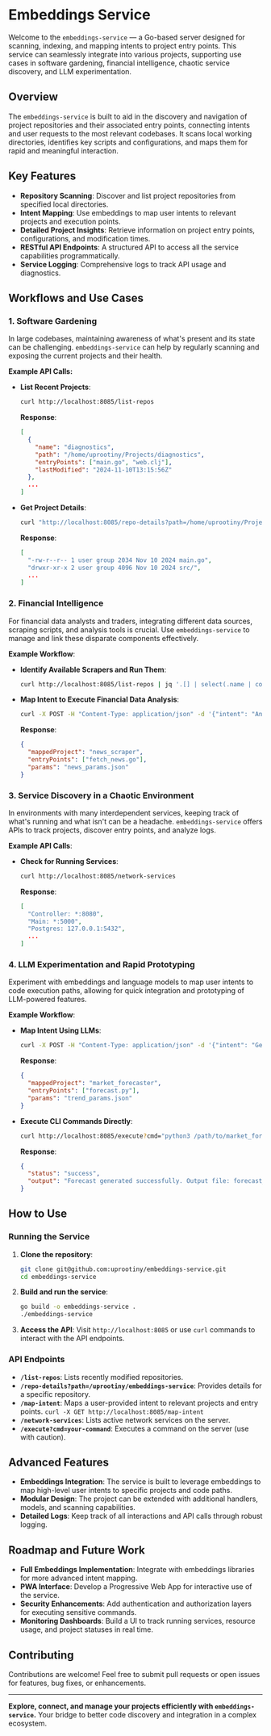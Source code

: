 # Embeddings Service

Welcome to the `embeddings-service` — a Go-based server designed for scanning, indexing, and mapping intents to project entry points. This service can seamlessly integrate into various projects, supporting use cases in software gardening, financial intelligence, chaotic service discovery, and LLM experimentation.

## Overview

The `embeddings-service` is built to aid in the discovery and navigation of project repositories and their associated entry points, connecting intents and user requests to the most relevant codebases. It scans local working directories, identifies key scripts and configurations, and maps them for rapid and meaningful interaction.

## Key Features

- **Repository Scanning**: Discover and list project repositories from specified local directories.
- **Intent Mapping**: Use embeddings to map user intents to relevant projects and execution points.
- **Detailed Project Insights**: Retrieve information on project entry points, configurations, and modification times.
- **RESTful API Endpoints**: A structured API to access all the service capabilities programmatically.
- **Service Logging**: Comprehensive logs to track API usage and diagnostics.

## Workflows and Use Cases

### 1. **Software Gardening**
In large codebases, maintaining awareness of what's present and its state can be challenging. `embeddings-service` can help by regularly scanning and exposing the current projects and their health.

**Example API Calls:**

- **List Recent Projects**:
    ```bash
    curl http://localhost:8085/list-repos
    ```
    **Response**:
    ```json
    [
      {
        "name": "diagnostics",
        "path": "/home/uprootiny/Projects/diagnostics",
        "entryPoints": ["main.go", "web.clj"],
        "lastModified": "2024-11-10T13:15:56Z"
      },
      ...
    ]
    ```

- **Get Project Details**:
    ```bash
    curl "http://localhost:8085/repo-details?path=/home/uprootiny/Projects/diagnostics"
    ```
    **Response**:
    ```json
    [
      "-rw-r--r-- 1 user group 2034 Nov 10 2024 main.go",
      "drwxr-xr-x 2 user group 4096 Nov 10 2024 src/",
      ...
    ]
    ```

### 2. **Financial Intelligence**
For financial data analysts and traders, integrating different data sources, scraping scripts, and analysis tools is crucial. Use `embeddings-service` to manage and link these disparate components effectively.

**Example Workflow**:
- **Identify Available Scrapers and Run Them**:
    ```bash
    curl http://localhost:8085/list-repos | jq '.[] | select(.name | contains("scraper"))'
    ```

- **Map Intent to Execute Financial Data Analysis**:
    ```bash
    curl -X POST -H "Content-Type: application/json" -d '{"intent": "Analyze tech news impact"}' http://localhost:8085/map-intent
    ```
    **Response**:
    ```json
    {
      "mappedProject": "news_scraper",
      "entryPoints": ["fetch_news.go"],
      "params": "news_params.json"
    }
    ```

### 3. **Service Discovery in a Chaotic Environment**
In environments with many interdependent services, keeping track of what's running and what isn't can be a headache. `embeddings-service` offers APIs to track projects, discover entry points, and analyze logs.

**Example API Calls**:
- **Check for Running Services**:
    ```bash
    curl http://localhost:8085/network-services
    ```
    **Response**:
    ```json
    [
      "Controller: *:8080",
      "Main: *:5000",
      "Postgres: 127.0.0.1:5432",
      ...
    ]
    ```

### 4. **LLM Experimentation and Rapid Prototyping**
Experiment with embeddings and language models to map user intents to code execution paths, allowing for quick integration and prototyping of LLM-powered features.

**Example Workflow**:
- **Map Intent Using LLMs**:
    ```bash
    curl -X POST -H "Content-Type: application/json" -d '{"intent": "Generate market trend forecast"}' http://localhost:8085/map-intent
    ```
    **Response**:
    ```json
    {
      "mappedProject": "market_forecaster",
      "entryPoints": ["forecast.py"],
      "params": "trend_params.json"
    }
    ```

- **Execute CLI Commands Directly**:
    ```bash
    curl http://localhost:8085/execute?cmd="python3 /path/to/market_forecaster/forecast.py"
    ```
    **Response**:
    ```json
    {
      "status": "success",
      "output": "Forecast generated successfully. Output file: forecast_results.csv"
    }
    ```

## How to Use

### Running the Service
1. **Clone the repository**:
    ```bash
    git clone git@github.com:uprootiny/embeddings-service.git
    cd embeddings-service
    ```

2. **Build and run the service**:
    ```bash
    go build -o embeddings-service .
    ./embeddings-service
    ```

3. **Access the API**:
    Visit `http://localhost:8085` or use `curl` commands to interact with the API endpoints.

### API Endpoints

- **`/list-repos`**: Lists recently modified repositories.
- **`/repo-details?path=/uprootiny/embeddings-service`**: Provides details for a specific repository.
- **`/map-intent`**: Maps a user-provided intent to relevant projects and entry points.
  `curl -X GET http://localhost:8085/map-intent`
- **`/network-services`**: Lists active network services on the server.
- **`/execute?cmd=your-command`**: Executes a command on the server (use with caution).

## Advanced Features

- **Embeddings Integration**: The service is built to leverage embeddings to map high-level user intents to specific projects and code paths.
- **Modular Design**: The project can be extended with additional handlers, models, and scanning capabilities.
- **Detailed Logs**: Keep track of all interactions and API calls through robust logging.

## Roadmap and Future Work

- **Full Embeddings Implementation**: Integrate with embeddings libraries for more advanced intent mapping.
- **PWA Interface**: Develop a Progressive Web App for interactive use of the service.
- **Security Enhancements**: Add authentication and authorization layers for executing sensitive commands.
- **Monitoring Dashboards**: Build a UI to track running services, resource usage, and project statuses in real time.

## Contributing

Contributions are welcome! Feel free to submit pull requests or open issues for features, bug fixes, or enhancements.

---

**Explore, connect, and manage your projects efficiently with `embeddings-service`.** Your bridge to better code discovery and integration in a complex ecosystem.
